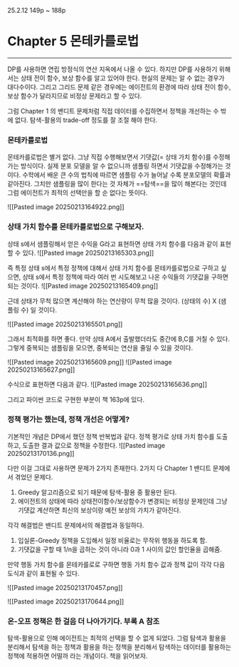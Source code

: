 

25.2.12
149p ~ 188p

# Chapter 5 몬테카를로법
---

DP를 사용하면 연립 방정식의 연산 지옥에서 나올 수 있다. 하지만 DP를 사용하기 위해서는 상태 전이 함수, 보상 함수를 알고 있어야 한다. 현실의 문제는 알 수 없는 경우가 대다수이다. 그리고 그리드 문제 같은 경우에는 에이전트의 환경에 따라 상태 전이 함수, 보상 함수가 달라지므로 비정상 문제라고 할 수 있다.

그럼 Chapter 1 의 밴디트 문제처럼 직접 데이터를 수집하면서 정책을 개선하는 수 밖에 없다. 탐색-활용의 trade-off 정도를 잘 조절 해야 한다. 

### 몬테카를로법

몬테카를로법은 별거 없다. 그냥 직접 수행해보면서 기댓값(= 상태 가치 함수)를 수정해가는 방식이다. 실제 분포 모델을 알 수 없으니까 샘플링 하면서 기댓값을 수정해가는 것이다. 수학에서 배운 큰 수의 법칙에 따르면 샘플링 수가 늘어날 수록 분포모델의 확률과 같아진다. 그치만 샘플링을 많이 한다는 것 자체가 ==탐색==을 많이 해본다는 것인데 그럼 에이전트가 최적의 선택만을 할 순 없다는 뜻이다. 

![[Pasted image 20250213164922.png]]

### 상태 가치 함수를 몬테카를로법으로 구해보자.

상태 s에서 샘플링해서 얻은 수익을 G라고 표현하면 상태 가치 함수를 다음과 같이 표현할 수 있다. 
![[Pasted image 20250213165303.png]]

즉 특정 상태 s에서 특정 정책에 대해서 상태 가치 함수를 몬테카를로법으로 구하고 싶으면, 상태 s에서 특정 정책에 따라 여러 번 시도해보고 나온 수익들의 기댓값을 구하면 되는 것이다. 
![[Pasted image 20250213165409.png]]

근데 상태가 무척 많으면 계산해야 하는 연산량이 무척 많을 것이다. (상태의 수) X (샘플링 수) 일 것이다. 

![[Pasted image 20250213165501.png]]

그래서 최적화를 하면 좋다. 만약 상태 A에서 출발했더라도 중간에 B,C를 거칠 수 있다. 그렇게 중복되는 샘플링을 모으면, 중복되는 연산을 줄일 수 있을 것이다. 

![[Pasted image 20250213165609.png]]
![[Pasted image 20250213165627.png]]

수식으로 표현하면 다음과 같다. 
![[Pasted image 20250213165636.png]]

그리고 파이썬 코드로 구현한 부분이 책 163p에 있다. 

### 정책 평가는 했는데, 정책 개선은 어떻게?

기본적인 개념은 DP에서 했던 정책 반복법과 같다. 정책 평가로 상태 가치 함수를 도출하고, 도출한 결과 값으로 정책을 수정한다. 
![[Pasted image 20250213170136.png]]

다만 이걸 그대로 사용하면 문제가 2가지 존재한다. 2가지 다 Chapter 1 밴디트 문제에서 겪었던 문제다. 

1. Greedy 알고리즘으로 되기 때문에 탐색-활용 중 활용만 된다.
2. 에이전트의 상태에 따라 상태전이함수/보상함수가 변경되는 비정상 문제인데 그냥 기댓값 계산하면 최신의 보상이랑 예전 보상의 가치가 같아진다. 

각각 해결법은 밴디트 문제에서의 해결법과 동일하다. 

1. 입실론-Greedy 정책을 도입해서 일정 비율로는 무작위 행동을 하도록 함.
2. 기댓값을 구할 때 1/n을 곱하는 것이 아니라 0과 1 사이의 값인 할인율을 곱해줌.

만약 행동 가치 함수를 몬테카를로로 구하면 행동 가치 함수 값과 정책 값이 각각 다음 도식과 같이 표현될 수 있다. 

![[Pasted image 20250213170457.png]]

![[Pasted image 20250213170644.png]]


### 온-오프 정책은 한 걸음 더 나아가기다. 부록 A 참조

탐색-활용으로 인해 에이전트는 최적의 선택을 할 수 없게 되었다. 그럼 탐색과 활용을 분리해서 탐색을 하는 정책과 활용을 하는 정책을 분리해서 탐색하는 데이터를 활용하는 정책에 적용하면 어떨까 라는 개념이다. 
책을 읽어보자. 